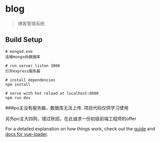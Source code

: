 # blog

> 博客管理系统

## Build Setup

``` 
# mongod.exe
连接mongodb数据库

# run server listen 3000
打开express服务器

# install dependencies
npm install

# serve with hot reload at localhost:8080
npm run dev

```

###po主没有服务器，数据库无法上传..项目代码仅供学习使用

另外po主大四狗，错过秋招，在此诚求一份初级前端工程师的offer

For a detailed explanation on how things work, check out the [guide](http://vuejs-templates.github.io/webpack/) and [docs for vue-loader](http://vuejs.github.io/vue-loader).
